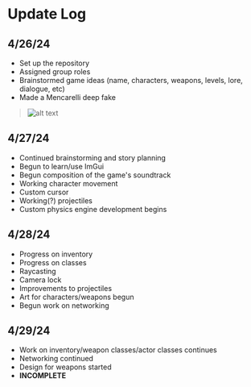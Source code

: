# Update Log
## 4/26/24
- Set up the repository
- Assigned group roles
- Brainstormed game ideas (name, characters, weapons, levels, lore, dialogue, etc)
- Made a Mencarelli deep fake
> ![alt text](images/mackarelli_deepfake.gif)

## 4/27/24
- Continued brainstorming and story planning
- Begun to learn/use ImGui
- Begun composition of the game's soundtrack
- Working character movement
- Custom cursor
- Working(?) projectiles
- Custom physics engine development begins

## 4/28/24
- Progress on inventory
- Progress on classes
- Raycasting
- Camera lock
- Improvements to projectiles
- Art for characters/weapons begun
- Begun work on networking

## 4/29/24
- Work on inventory/weapon classes/actor classes continues
- Networking continued
- Design for weapons started
- **INCOMPLETE**
